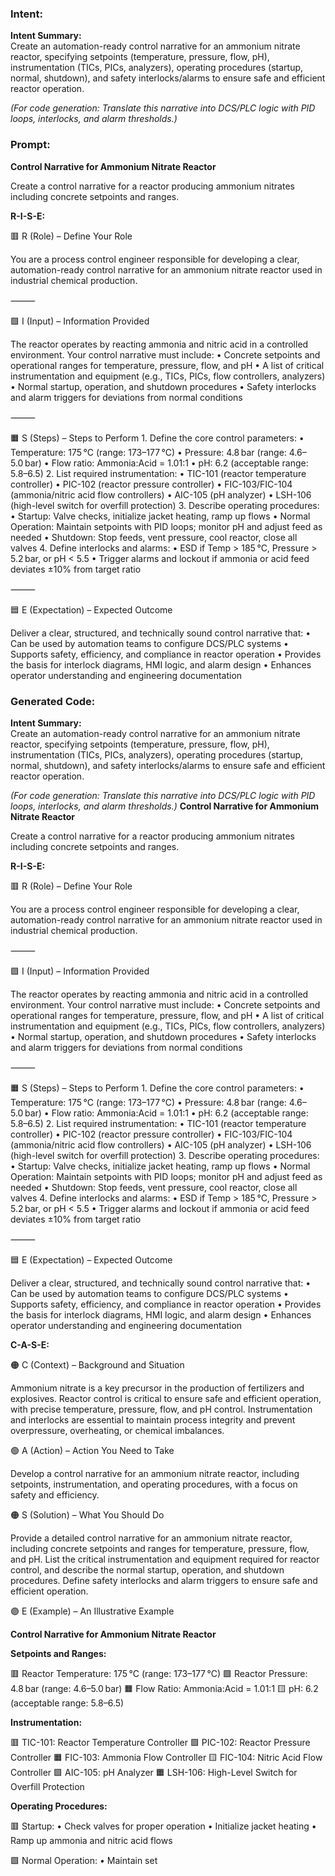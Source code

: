 ### Intent:
**Intent Summary:**  
Create an automation-ready control narrative for an ammonium nitrate reactor, specifying setpoints (temperature, pressure, flow, pH), instrumentation (TICs, PICs, analyzers), operating procedures (startup, normal, shutdown), and safety interlocks/alarms to ensure safe and efficient reactor operation.  

*(For code generation: Translate this narrative into DCS/PLC logic with PID loops, interlocks, and alarm thresholds.)*

### Prompt:
**Control Narrative for Ammonium Nitrate Reactor**

Create a control narrative for a reactor producing ammonium nitrates including concrete setpoints and ranges.

**R-I-S-E:**

🟥 R (Role) – Define Your Role

You are a process control engineer responsible for developing a clear, automation-ready control narrative for an ammonium nitrate reactor used in industrial chemical production.

⸻

🟩 I (Input) – Information Provided

The reactor operates by reacting ammonia and nitric acid in a controlled environment. Your control narrative must include:
	•	Concrete setpoints and operational ranges for temperature, pressure, flow, and pH
	•	A list of critical instrumentation and equipment (e.g., TICs, PICs, flow controllers, analyzers)
	•	Normal startup, operation, and shutdown procedures
	•	Safety interlocks and alarm triggers for deviations from normal conditions

⸻

🟧 S (Steps) – Steps to Perform
	1.	Define the core control parameters:
	•	Temperature: 175 °C (range: 173–177 °C)
	•	Pressure: 4.8 bar (range: 4.6–5.0 bar)
	•	Flow ratio: Ammonia:Acid = 1.01:1
	•	pH: 6.2 (acceptable range: 5.8–6.5)
	2.	List required instrumentation:
	•	TIC-101 (reactor temperature controller)
	•	PIC-102 (reactor pressure controller)
	•	FIC-103/FIC-104 (ammonia/nitric acid flow controllers)
	•	AIC-105 (pH analyzer)
	•	LSH-106 (high-level switch for overfill protection)
	3.	Describe operating procedures:
	•	Startup: Valve checks, initialize jacket heating, ramp up flows
	•	Normal Operation: Maintain setpoints with PID loops; monitor pH and adjust feed as needed
	•	Shutdown: Stop feeds, vent pressure, cool reactor, close all valves
	4.	Define interlocks and alarms:
	•	ESD if Temp > 185 °C, Pressure > 5.2 bar, or pH < 5.5
	•	Trigger alarms and lockout if ammonia or acid feed deviates ±10% from target ratio

⸻

🟦 E (Expectation) – Expected Outcome

Deliver a clear, structured, and technically sound control narrative that:
	•	Can be used by automation teams to configure DCS/PLC systems
	•	Supports safety, efficiency, and compliance in reactor operation
	•	Provides the basis for interlock diagrams, HMI logic, and alarm design
	•	Enhances operator understanding and engineering documentation

### Generated Code:
**Intent Summary:**  
Create an automation-ready control narrative for an ammonium nitrate reactor, specifying setpoints (temperature, pressure, flow, pH), instrumentation (TICs, PICs, analyzers), operating procedures (startup, normal, shutdown), and safety interlocks/alarms to ensure safe and efficient reactor operation.  

*(For code generation: Translate this narrative into DCS/PLC logic with PID loops, interlocks, and alarm thresholds.)*
**Control Narrative for Ammonium Nitrate Reactor**

Create a control narrative for a reactor producing ammonium nitrates including concrete setpoints and ranges.

**R-I-S-E:**

🟥 R (Role) – Define Your Role

You are a process control engineer responsible for developing a clear, automation-ready control narrative for an ammonium nitrate reactor used in industrial chemical production.

⸻

🟩 I (Input) – Information Provided

The reactor operates by reacting ammonia and nitric acid in a controlled environment. Your control narrative must include:
	•	Concrete setpoints and operational ranges for temperature, pressure, flow, and pH
	•	A list of critical instrumentation and equipment (e.g., TICs, PICs, flow controllers, analyzers)
	•	Normal startup, operation, and shutdown procedures
	•	Safety interlocks and alarm triggers for deviations from normal conditions

⸻

🟧 S (Steps) – Steps to Perform
	1.	Define the core control parameters:
	•	Temperature: 175 °C (range: 173–177 °C)
	•	Pressure: 4.8 bar (range: 4.6–5.0 bar)
	•	Flow ratio: Ammonia:Acid = 1.01:1
	•	pH: 6.2 (acceptable range: 5.8–6.5)
	2.	List required instrumentation:
	•	TIC-101 (reactor temperature controller)
	•	PIC-102 (reactor pressure controller)
	•	FIC-103/FIC-104 (ammonia/nitric acid flow controllers)
	•	AIC-105 (pH analyzer)
	•	LSH-106 (high-level switch for overfill protection)
	3.	Describe operating procedures:
	•	Startup: Valve checks, initialize jacket heating, ramp up flows
	•	Normal Operation: Maintain setpoints with PID loops; monitor pH and adjust feed as needed
	•	Shutdown: Stop feeds, vent pressure, cool reactor, close all valves
	4.	Define interlocks and alarms:
	•	ESD if Temp > 185 °C, Pressure > 5.2 bar, or pH < 5.5
	•	Trigger alarms and lockout if ammonia or acid feed deviates ±10% from target ratio

⸻

🟦 E (Expectation) – Expected Outcome

Deliver a clear, structured, and technically sound control narrative that:
	•	Can be used by automation teams to configure DCS/PLC systems
	•	Supports safety, efficiency, and compliance in reactor operation
	•	Provides the basis for interlock diagrams, HMI logic, and alarm design
	•	Enhances operator understanding and engineering documentation

**C-A-S-E:**

🟠 C (Context) – Background and Situation

Ammonium nitrate is a key precursor in the production of fertilizers and explosives. Reactor control is critical to ensure safe and efficient operation, with precise temperature, pressure, flow, and pH control. Instrumentation and interlocks are essential to maintain process integrity and prevent overpressure, overheating, or chemical imbalances.

🟢 A (Action) – Action You Need to Take

Develop a control narrative for an ammonium nitrate reactor, including setpoints, instrumentation, and operating procedures, with a focus on safety and efficiency.

🟠 S (Solution) – What You Should Do

Provide a detailed control narrative for an ammonium nitrate reactor, including concrete setpoints and ranges for temperature, pressure, flow, and pH. List the critical instrumentation and equipment required for reactor control, and describe the normal startup, operation, and shutdown procedures. Define safety interlocks and alarm triggers to ensure safe and efficient operation.

🟣 E (Example) – An Illustrative Example

**Control Narrative for Ammonium Nitrate Reactor**

**Setpoints and Ranges:**

🟥 Reactor Temperature: 175 °C (range: 173–177 °C)
🟩 Reactor Pressure: 4.8 bar (range: 4.6–5.0 bar)
🟧 Flow Ratio: Ammonia:Acid = 1.01:1
🟨 pH: 6.2 (acceptable range: 5.8–6.5)

**Instrumentation:**

🟥 TIC-101: Reactor Temperature Controller
🟩 PIC-102: Reactor Pressure Controller
🟧 FIC-103: Ammonia Flow Controller
🟨 FIC-104: Nitric Acid Flow Controller
🟩 AIC-105: pH Analyzer
🟧 LSH-106: High-Level Switch for Overfill Protection

**Operating Procedures:**

🟥 Startup:
	•	Check valves for proper operation
	•	Initialize jacket heating
	•	Ramp up ammonia and nitric acid flows

🟩 Normal Operation:
	•	Maintain set
